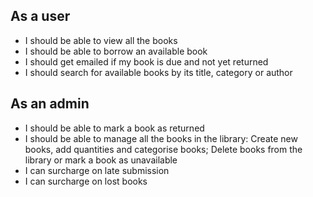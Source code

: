 ## As a user
* I should be able to view all the books
* I should be able to borrow an available book
* I should get emailed if my book is due and not yet returned
* I should search for available books by its title, category or author

## As an admin
* I should be able to mark a book as returned
* I should be able to manage all the books in the library:
Create new books, add quantities and categorise books; Delete books from the library or mark a book as unavailable
* I can surcharge on late submission
* I can surcharge on lost books
